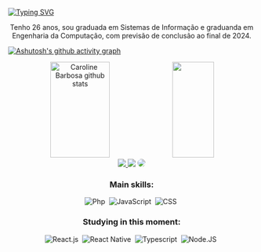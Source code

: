 [![Typing SVG](https://readme-typing-svg.herokuapp.com/?color=b13583&size=35&center=true&vCenter=true&width=1000&lines=Olá,+eu+sou+a+Jessica+:%29)](https://git.io/typing-svg)
<div width="30%" height="195px">
  <p align="center">Tenho 26 anos, sou graduada em Sistemas de Informação e graduanda em Engenharia da Computação, com previsão de conclusão ao final de 2024.</p>
</div>

[![Ashutosh's github activity graph](https://github-readme-activity-graph.vercel.app/graph?username=jessicarolyne&bg_color=0d1117&color=b13583&line=b13583&point=ff9494&area=true&hide_border=true)](https://github.com/jessicarolyne/jessicarolyne)

<div align="center">  
  <img width="49%" height="195px" src="https://github-readme-stats.vercel.app/api?username=jessicarolyne&show_icons=true&count_private=true&hide_border=true&title_color=ff91a4&icon_color=ff91a4&text_color=c9d1d9&bg_color=0d1117" alt="Caroline Barbosa github stats" /> 
  <img width="41%" height="195px" src="https://github-readme-stats.vercel.app/api/top-langs/?username=jessicarolyne&layout=compact&hide_border=true&title_color=ff91a4&text_color=ff91a4&bg_color=0d1117" />
</div>


<div align="center"> 
<a href="https://instagram.com/_jessicarolyne" target="_blank"><img src="https://img.shields.io/badge/-Instagram-%23E4405F?style=for-the-badge&logo=instagram&logoColor=white"</a>
<a href = "mailto:jessicarolyne@hotmail.com" target="_blank"> <img src="https://img.shields.io/badge/-Gmail-%23333?style=for-the-badge&logo=gmail&logoColor=white" target="_blank"></a>
<a href="https://www.linkedin.com/in/jessicarolyne/" target="_blank"><img src="https://img.shields.io/badge/-LinkedIn-%230077B5?style=for-the-badge&logo=linkedin&logoColor=white" style="border-radius: 30px" target="_blank"></a> 
 </div>
  
 <div align="center">  
   
 ### Main skills:
![Php](https://img.shields.io/badge/-php-0D1117?style=for-the-badge&logo=php&logoColor=purple&labelColor=0D1117)&nbsp; 
![JavaScript](https://img.shields.io/badge/-JavaScript-0D1117?style=for-the-badge&logo=javascript&labelColor=0D1117)&nbsp;
![CSS](https://img.shields.io/badge/-CSS-0D1117?style=for-the-badge&logo=CSS3&logoColor=1572B6&labelColor=0D1117)&nbsp;

### Studying in this moment:
![React.js](https://img.shields.io/badge/-React.js-0D1117?style=for-the-badge&logo=react&labelColor=0D1117)&nbsp;
![React Native](https://img.shields.io/badge/-React&nbsp;Native-0D1117?style=for-the-badge&logo=react&labelColor=0D1117)&nbsp;
![Typescript](https://img.shields.io/badge/-JavaScript-0D1117?style=for-the-badge&logo=javascript&labelColor=0D1117&textColor=0D1117)&nbsp;
![Node.JS](https://img.shields.io/badge/-Node.JS-0D1117?style=for-the-badge&logo=node.js&labelColor=0D1117&textColor=0D1117)&nbsp;
 </div>
